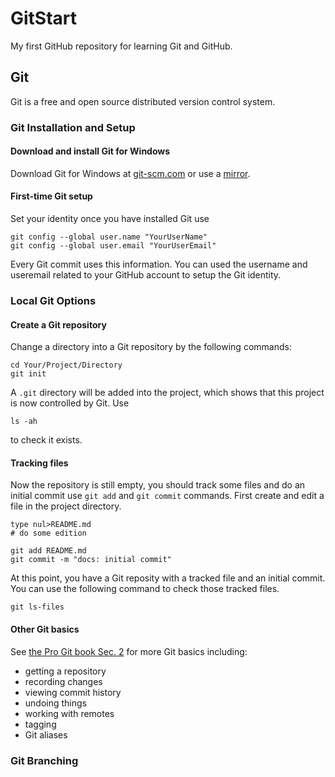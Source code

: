# GitStart

My first GitHub repository for learning Git and GitHub.

## Git 

Git is a free and open source distributed version control system.

### Git Installation and Setup

#### Download and install Git for Windows

Download Git for Windows at [git-scm.com](https://git-scm.com/download/win) or use a [mirror](https://registry.npmmirror.com/binary.html?path=git-for-windows/). 

#### First-time Git setup

Set your identity once you have installed Git use
``` 
git config --global user.name "YourUserName"
git config --global user.email "YourUserEmail"
```
Every Git commit uses this information. You can used the username and useremail related to your GitHub account to setup the Git identity.

### Local Git Options

#### Create a Git repository

Change a directory into a Git repository by the following commands:
```
cd Your/Project/Directory 
git init
```
A `.git` directory will be added into the project, which shows that this project is now controlled by Git. Use 
```
ls -ah
```
to check it exists. 

#### Tracking files

Now the repository is still empty, you should track some files and do an initial commit use `git add` and `git commit` commands. First create and edit a file in the project directory.
```
type nul>README.md
# do some edition

git add README.md
git commit -m "docs: initial commit"
```

At this point, you have a Git reposity with a tracked file and an initial commit. You can use the following command to check those tracked files.
```
git ls-files
```

#### Other Git basics

See [the Pro Git book Sec. 2](https://git-scm.com/book/en/v2) for more Git basics including:

- getting a repository
- recording changes
- viewing commit history
- undoing things
- working with remotes
- tagging
- Git aliases

### Git Branching